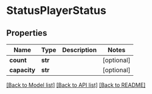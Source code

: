 # StatusPlayerStatus

## Properties
Name | Type | Description | Notes
------------ | ------------- | ------------- | -------------
**count** | **str** |  | [optional] 
**capacity** | **str** |  | [optional] 

[[Back to Model list]](../README.md#documentation-for-models) [[Back to API list]](../README.md#documentation-for-api-endpoints) [[Back to README]](../README.md)

